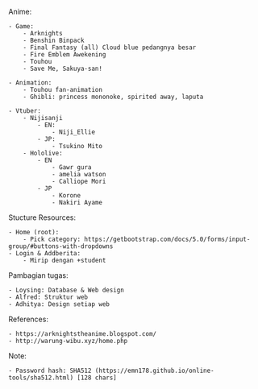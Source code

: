Anime:

	- Game:
		- Arknights
		- Benshin Binpack
		- Final Fantasy (all) Cloud blue pedangnya besar
		- Fire Emblem Awekening
		- Touhou
		- Save Me, Sakuya-san!
		
	- Animation:
		- Touhou fan-animation
		- Ghibli: princess mononoke, spirited away, laputa
		
	- Vtuber:
		- Nijisanji
			- EN:
				- Niji_Ellie
			- JP:
				- Tsukino Mito
		- Hololive:
			- EN
				- Gawr gura
				- amelia watson
				- Calliope Mori
			- JP
				- Korone
				- Nakiri Ayame
				
Stucture Resources:

	- Home (root):
		- Pick category: https://getbootstrap.com/docs/5.0/forms/input-group/#buttons-with-dropdowns
	- Login & Addberita:	
		- Mirip dengan +student
		
Pambagian tugas:

	- Loysing: Database & Web design
	- Alfred: Struktur web
	- Adhitya: Design setiap web 

References:

	- https://arknightstheanime.blogspot.com/
	- http://warung-wibu.xyz/home.php
	
Note:

	- Password hash: SHA512 (https://emn178.github.io/online-tools/sha512.html) [128 chars]
	

